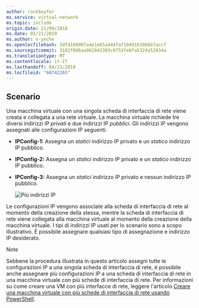 ```yaml
---
author: rockboyfor
ms.service: virtual-network
ms.topic: include
origin.date: 11/09/2018
ms.date: 01/21/2019
ms.author: v-yeche
ms.openlocfilehash: 3df4108907a4e1e65a444faf1049163966b7accf
ms.sourcegitcommit: 3102f886aa962842303c8753fe8fa5324a52834a
ms.translationtype: MT
ms.contentlocale: it-IT
ms.lasthandoff: 04/23/2019
ms.locfileid: "60742265"
---
```

## <a name="scenario"></a>Scenario
Una macchina virtuale con una singola scheda di interfaccia di rete viene creata e collegata a una rete virtuale. La macchina virtuale richiede tre diversi indirizzi IP *privati* e due indirizzi IP *pubblici*. Gli indirizzi IP vengono assegnati alle configurazioni IP seguenti:

* **IPConfig-1:** Assegna un *statici* indirizzo IP privato e un *statico* indirizzo IP pubblico.
* **IPConfig-2:** Assegna un *statici* indirizzo IP privato e un *statico* indirizzo IP pubblico.
* **IPConfig-3:** Assegna un *statici* indirizzo IP privato e nessun indirizzo IP pubblico.

    ![Più indirizzi IP](./media/virtual-network-multiple-ip-addresses-scenario/multiple-ipconfigs.png)

Le configurazioni IP vengono associate alla scheda di interfaccia di rete al momento della creazione della stessa, mentre la scheda di interfaccia di rete viene collegata alla macchina virtuale al momento della creazione della macchina virtuale. I tipi di indirizzi IP usati per lo scenario sono a scopo illustrativo. È possibile assegnare qualsiasi tipo di assegnazione e indirizzo IP desiderato.

> [!NOTE]
> Sebbene la procedura illustrata in questo articolo assegni tutte le configurazioni IP a una singola scheda di interfaccia di rete, è possibile anche assegnare più configurazioni IP a una scheda di interfaccia di rete in una macchina virtuale con più schede di interfaccia di rete. Per informazioni su come creare una VM con più interfacce di rete, leggere l'articolo [Creare una macchina virtuale con più schede di interfaccia di rete usando PowerShell](../articles/virtual-machines/windows/multiple-nics.md).

